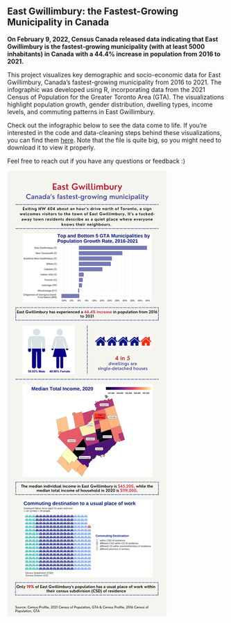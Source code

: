 ## East Gwillimbury: the Fastest-Growing Municipality in Canada

**On February 9, 2022, Census Canada released data indicating that East Gwillimbury is the fastest-growing municipality (with at least 5000 inhabitants) in Canada with a 44.4% increase in population from 2016 to 2021.**

This project visualizes key demographic and socio-economic data for East Gwillimbury, Canada’s fastest-growing municipality from 2016 to 2021. The infographic was developed using R, incorporating data from the 2021 Census of Population for the Greater Toronto Area (GTA). The visualizations highlight population growth, gender distribution, dwelling types, income levels, and commuting patterns in East Gwillimbury.

Check out the infographic below to see the data come to life. If you’re interested in the code and data-cleaning steps behind these visualizations, you can find them [here](East_Gwillimbury_Population.html). Note that the file is quite big, so you might need to download it to view it properly.

Feel free to reach out if you have any questions or feedback :)

![Infographic](East_Gwillimbury_Infographic.png)
